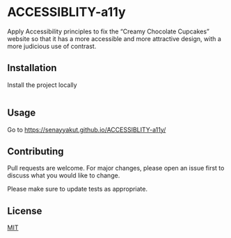# ACCESSIBLITY-a11y

Apply Accessibility principles to fix the “Creamy Chocolate Cupcakes” website so that it has a more accessible and more attractive design, with a more judicious use of contrast.

## Installation

Install the project locally
```bash
```

## Usage
Go to https://senayyakut.github.io/ACCESSIBLITY-a11y/


## Contributing
Pull requests are welcome. For major changes, please open an issue first to discuss what you would like to change.

Please make sure to update tests as appropriate.

## License
[MIT](https://choosealicense.com/licenses/mit/)


